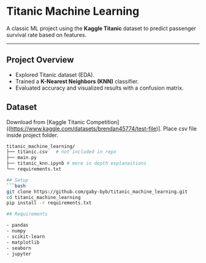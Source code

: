 # Titanic Machine Learning

A classic ML project using the **Kaggle Titanic** dataset to predict passenger survival rate based on features.

---

## Project Overview

- Explored Titanic dataset (EDA).
- Trained a **K-Nearest Neighbors (KNN)** classifier.
- Evaluated accuracy and visualized results with a confusion matrix.

## Dataset

Download from [Kaggle Titanic Competition]((https://www.kaggle.com/datasets/brendan45774/test-file)].
Place csv file inside project folder.

````bash
titanic_machine_learning/
├── titanic.csv   # not included in repo
├── main.py
├── titanic_knn.ipynb # more in depth explanaitions
└── requirements.txt

## Setup
```bash
git clone https://github.com/gaby-byb/titanic_machine_learning.git
cd titanic_machine_learning
pip install -r requirements.txt

## Requirements

- pandas
- numpy
- scikit-learn
- matplotlib
- seaborn
- jupyter
````
